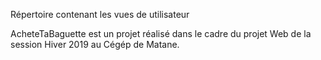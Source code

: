 Répertoire contenant les vues de utilisateur




















AcheteTaBaguette est un projet réalisé dans le cadre du projet Web de la session Hiver 2019 au Cégép de Matane.
